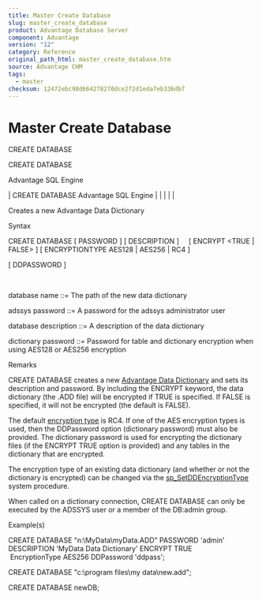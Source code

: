 ```yaml
---
title: Master Create Database
slug: master_create_database
product: Advantage Database Server
component: Advantage
version: "12"
category: Reference
original_path_html: master_create_database.htm
source: Advantage CHM
tags:
  - master
checksum: 12472ebc98d664278270dce2f2d1eda7eb336db7
---
```


# Master Create Database

CREATE DATABASE

CREATE DATABASE

Advantage SQL Engine

| CREATE DATABASE  Advantage SQL Engine |  |  |  |  |

Creates a new Advantage Data Dictionary

Syntax

CREATE DATABASE <database name> [ PASSWORD <adssys password> ] [ DESCRIPTION <database description> ]     [ ENCRYPT <TRUE | FALSE> ] [ ENCRYPTIONTYPE AES128 | AES256 | RC4 ]

[ DDPASSWORD <dictionary password> ]

 

database name ::= The path of the new data dictionary

adssys password ::= A password for the adssys administrator user

database description ::= A description of the data dictionary

dictionary password ::= Password for table and dictionary encryption when using AES128 or AES256 encryption

Remarks

CREATE DATABASE creates a new [Advantage Data Dictionary](master_advantage_data_dictionary.md) and sets its description and password. By including the ENCRYPT keyword, the data dictionary (the .ADD file) will be encrypted if TRUE is specified. If FALSE is specified, it will not be encrypted (the default is FALSE).

The default [encryption type](master_encryption.md) is RC4. If one of the AES encryption types is used, then the DDPassword option (dictionary password) must also be provided. The dictionary password is used for encrypting the dictionary files (if the ENCRYPT TRUE option is provided) and any tables in the dictionary that are encrypted.

The encryption type of an existing data dictionary (and whether or not the dictionary is encrypted) can be changed via the [sp\_SetDDEncryptionType](master_sp_setddencryptiontype.md) system procedure.

When called on a dictionary connection, CREATE DATABASE can only be executed by the ADSSYS user or a member of the DB:admin group.

Example(s)

CREATE DATABASE "n:\MyData\myData.ADD" PASSWORD 'admin' DESCRIPTION 'MyData Data Dictionary' ENCRYPT TRUE                        EncryptionType AES256 DDPassword 'ddpass';

CREATE DATABASE "c:\program files\my data\new.add";

CREATE DATABASE newDB;
